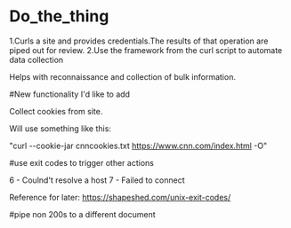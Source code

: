 # Do_the_thing 

1.Curls a site and provides credentials.The results of that operation are piped out for review.
2.Use the framework from the curl script to automate data collection 

Helps with reconnaissance and collection of bulk information. 


#New functionality I'd like to add 

Collect cookies from site.

Will use something like this:  

"curl --cookie-jar cnncookies.txt https://www.cnn.com/index.html -O"  

#use exit codes to trigger other actions 

6 - Coulnd't resolve a host 
7 - Failed to connect 

Reference for later: https://shapeshed.com/unix-exit-codes/ 

#pipe non 200s to a different document 
